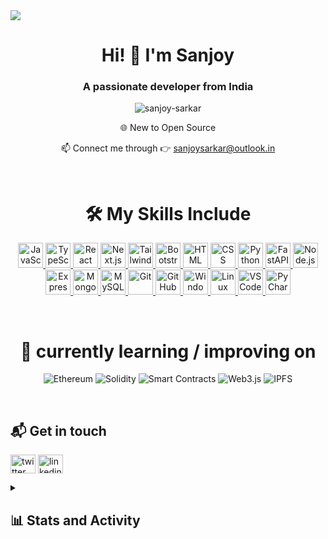 <div>
<img align="center" src="https://i.imgur.com/4ASafy0.png">
</div>

<h1 align="center">Hi! 👋 I'm Sanjoy</h1>
<h3 align="center">A passionate developer from India</h3>

<p align="center"> <img src="https://komarev.com/ghpvc/?username=sanjoy-sarkar&label=Profile%20views&color=0e75b6&style=flat" alt="sanjoy-sarkar" />
  
<p align="center"> 🌐 New to Open Source </p>
<p align="center"> 📫 Connect me through 👉 <a href="mailto:sanjoysarkar@outlook.in">sanjoysarkar@outlook.in</a> </p>
<!-- <p align="center"> 💻 Check out some of my projects : **[name](link to project).**</p> -->
<br>

<div align="center">

# 🛠 My Skills Include

<p align="center">
  <a href="https://www.javascript.com/" target="_blank">
    <img src="https://skillicons.dev/icons?i=js" alt="JavaScript" width="40px" />
  </a>
  <a href="https://www.typescriptlang.org/" target="_blank">
    <img src="https://skillicons.dev/icons?i=ts" alt="TypeScript" width="40px" />
  </a>
  <a href="https://reactjs.org/" target="_blank">
    <img src="https://skillicons.dev/icons?i=react" alt="React" width="40px" />
  </a>
  <a href="https://nextjs.org/" target="_blank">
    <img src="https://skillicons.dev/icons?i=next" alt="Next.js" width="40px" />
  </a>
  <a href="https://tailwindcss.com/" target="_blank">
    <img src="https://skillicons.dev/icons?i=tailwind" alt="Tailwind CSS" width="40px" />
  </a>
  <a href="https://getbootstrap.com/" target="_blank">
    <img src="https://skillicons.dev/icons?i=bootstrap" alt="Bootstrap" width="40px" />
  </a>
  <a href="https://developer.mozilla.org/en-US/docs/Web/HTML" target="_blank">
    <img src="https://skillicons.dev/icons?i=html" alt="HTML" width="40px" />
  </a>
  <a href="https://developer.mozilla.org/en-US/docs/Web/CSS" target="_blank">
    <img src="https://skillicons.dev/icons?i=css" alt="CSS" width="40px" />
  </a>
  <a href="https://www.python.org/" target="_blank">
    <img src="https://skillicons.dev/icons?i=python" alt="Python" width="40px" />
  </a>
  <a href="https://fastapi.tiangolo.com/" target="_blank">
    <img src="https://skillicons.dev/icons?i=fastapi" alt="FastAPI" width="40px" />
  </a>
  <a href="https://nodejs.org/" target="_blank">
    <img src="https://skillicons.dev/icons?i=nodejs" alt="Node.js" width="40px" />
  </a>
  <a href="https://expressjs.com/" target="_blank">
    <img src="https://skillicons.dev/icons?i=express" alt="Express.js" width="40px" />
  </a>
  <a href="https://www.mongodb.com/" target="_blank">
    <img src="https://skillicons.dev/icons?i=mongodb" alt="MongoDB" width="40px" />
  </a>
  <a href="https://www.mysql.com/" target="_blank">
    <img src="https://skillicons.dev/icons?i=mysql" alt="MySQL" width="40px" />
  </a>
  <a href="https://git-scm.com/" target="_blank">
    <img src="https://skillicons.dev/icons?i=git" alt="Git" width="40px" />
  </a>
  <a href="https://github.com/" target="_blank">
    <img src="https://skillicons.dev/icons?i=github" alt="GitHub" width="40px" />
  </a>
  <a href="https://www.microsoft.com/en-us/windows" target="_blank">
    <img src="https://skillicons.dev/icons?i=windows" alt="Windows" width="40px" />
  </a>
  <a href="https://www.linux.org/" target="_blank">
    <img src="https://skillicons.dev/icons?i=linux" alt="Linux" width="40px" />
  </a>
  <a href="https://code.visualstudio.com/" target="_blank">
    <img src="https://skillicons.dev/icons?i=vscode" alt="VS Code" width="40px" />
  </a>
  <a href="https://www.jetbrains.com/pycharm/" target="_blank">
    <img src="https://skillicons.dev/icons?i=pycharm" alt="PyCharm" width="40px" />
  </a>
</p>
<br>

# 📖 currently learning / improving on

![Ethereum](https://img.shields.io/badge/Ethereum-3C3C3D?style=flat&logo=ethereum&logoColor=white)
![Solidity](https://img.shields.io/badge/Solidity-363636?style=flat&logo=solidity&logoColor=white)
![Smart Contracts](https://img.shields.io/badge/Smart%20Contracts-00A86B?style=flat&logo=ethereum&logoColor=white)
![Web3.js](https://img.shields.io/badge/Web3.js-5A3E7A?style=flat&logo=web3.js&logoColor=white)
![IPFS](https://img.shields.io/badge/IPFS-4A9E94?style=flat&logo=ipfs&logoColor=white)

</div>
<br>

## 📬 Get in touch

<p align="left">
<a href="https://twitter.com/_sj1st" target="blank"><img align="center" src="https://raw.githubusercontent.com/rahuldkjain/github-profile-readme-generator/master/src/images/icons/Social/twitter.svg" alt="twitter" height="30" width="40" /></a>
<a href="https://linkedin.com/in/sanjoy-sarkar" target="blank"><img align="center" src="https://raw.githubusercontent.com/rahuldkjain/github-profile-readme-generator/master/src/images/icons/Social/linked-in-alt.svg" alt="linkedin" height="30" width="40" /></a>
</p>

<details> 
  <summary><h2>📊 Stats and Activity</h2></summary>

  <h3 align="center" > 🔥 Streak Stats</h3>

  <p align="center" >
    <a href="https://github.com/sanjoy-sarkar/github-readme-streak-stats">
      <img src="https://github-readme-streak-stats.herokuapp.com/?user=sanjoy-sarkar&theme=black-ice" alt="mystats"  />
    </a>
  </p>

  <h3 align="center">💻 GitHub Profile Stats</h3>

<table align="center">
  <tr>
    <td>
      <a href="https://github.com/sanjoy-sarkar">
        <img src="http://github-profile-summary-cards.vercel.app/api/cards/stats?username=sanjoy-sarkar&show_icons=true&theme=midnight_purple&include_all_commits=true&count_private=true&hide_border=true" alt="sjstats" />
      </a>
    </td>
    <td>
      <a href="https://github.com/sanjoy-sarkar">
        <img src="http://github-profile-summary-cards.vercel.app/api/cards/repos-per-language?username=sanjoy-sarkar&theme=midnight_purple&hide=c%2B%2B&hide_border=true" alt="sjtop" />
      </a>
    </td>
  </tr>
</table>
</details>
